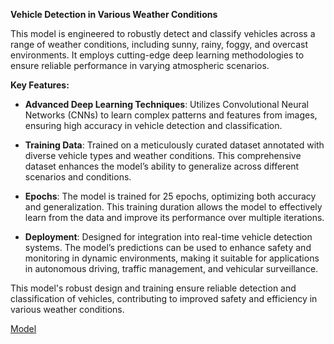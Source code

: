 **Vehicle Detection in Various Weather Conditions**

This model is engineered to robustly detect and classify vehicles across a range of weather conditions, including sunny, rainy, foggy, and overcast environments. It employs cutting-edge deep learning methodologies to ensure reliable performance in varying atmospheric scenarios.

**Key Features:**

- **Advanced Deep Learning Techniques**: Utilizes Convolutional Neural Networks (CNNs) to learn complex patterns and features from images, ensuring high accuracy in vehicle detection and classification.
  
- **Training Data**: Trained on a meticulously curated dataset annotated with diverse vehicle types and weather conditions. This comprehensive dataset enhances the model’s ability to generalize across different scenarios and conditions.

- **Epochs**: The model is trained for 25 epochs, optimizing both accuracy and generalization. This training duration allows the model to effectively learn from the data and improve its performance over multiple iterations.

- **Deployment**: Designed for integration into real-time vehicle detection systems. The model’s predictions can be used to enhance safety and monitoring in dynamic environments, making it suitable for applications in autonomous driving, traffic management, and vehicular surveillance.

This model's robust design and training ensure reliable detection and classification of vehicles, contributing to improved safety and efficiency in various weather conditions.

[Model](https://drive.google.com/file/d/1ORDPEvBxcDiFXlft47L5bK3vBPSRWVq4/view?usp=sharing)
